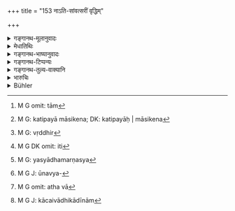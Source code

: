 +++
title = "153 नाऽति-सांवत्सरीं वृद्धिम्"

+++

<details><summary>गङ्गानथ-मूलानुवादः</summary>

One shall not pay or receive an interest beyond the annual, or what is unapproved (or unaccumulated); nor compound interest, nor periodical interest, nor that which is (privately) stipulated, nor corporeal.—(153)
</details>

<details><summary>मेधातिथिः</summary>

संवत्सरे भवा **सांवत्सरी** । ताम्[^३३९] **अति**क्रान्ता **सांवत्सरी** । भवप्रत्ययार्थः सामर्थ्याद् अन्तर्भूतः । अथ वा संवत्सरम् अतिक्रान्ता **अतिसंवत्सरेति** प्राप्ते वृद्धीकारौ छन्दस्तुल्यत्वात् कर्तव्यौ । 


[^३३९]:
     M G omit: tām

येषां वृद्धिर् अनन्तप्रक्रान्तपञ्चकं[^३४०] शतं सर्ववर्णविषया सा संवत्सरं यावद् ग्रहीतव्या, नातीते संवत्सरे । अथ वा यावत् संवत्सरम् । संवत्सरो वर्षः । तावद्[^३४१] वृद्धिर् न मार्गिणीया[^३४२] । अधमर्णेनापि संवत्सराद् ऊर्ध्वं न विलंबितव्यम् ।   

**विनिर्हरेद्** विनिष्कृष्य स्वधनाद् आरभ्योपनयेद् इत्य् अर्थः । अर्वाग् अपि संवत्सराद् या दीयते साप्य् अतिक्रान्तसंवत्सरैव । 


- अथ वा मासाद् आरभ्य संवत्सरस्य यावद् वृद्धिः परिमाणतो निरूपितव्या । मासेन यद् वर्द्धते संवत्सरेण वेत्य् एवं प्रयोगः कर्तव्यः, न तु संवत्सरद्वयस्य लाभार्थी कदाचिच् चिरकालं ग्राहयति किं मे कतिपयमासिकेन[^३४३] लाभेन यदि द्वे वर्षे ततो ऽधिकं वा गृह्णासि, तद्ग्रहणे एषा वेयता कालेन वृद्धिस् तत्रार्वाचीनम् अपि ददद् अधर्मर्णे द्विसांवत्सरीं यथाकालकृतां तदा दाप्येत । "एकां वृद्धिम् अनादेयां न दद्यान् नापि दापयेत्" इति । यथा मासिकी वृद्धिः प्रथमे मासि द्वितीय एवाह्नि शोधयन् दाप्यते तथा यदैवम् अभ्युपैति संवत्सरेण यद् वर्धत इति तदा तथैव दाप्यते, न तु तदधिककालकृता । 


[^३४३]:
     M G: katipayā māsikena; DK: katipayāḥ | māsikena

**न चादृष्टां विनिर्हरेत्** । शास्त्रे या न दृष्टा दशैकादशिकाद्या पञ्चकाद् अधिका न तां गृह्णीयात् । "व्यतिरिक्ता न सिध्यति" (म्ध् ८.१५२) इत्य् अस्यैवायम् अनुवाद इति <u>केचित्</u> । इदं तु युक्तम् । **अदृष्टाम्** अनुपचिताम् इत्य् अर्थः । यावद् बहुभिर् मासैर् न संहतीभूता तावन् न ग्राह्या दिवसवृद्धिर् मासवृद्धिः ।

- <u>ननु</u> च "मासस्य वृद्धिं[^३४४] गृह्णीयात्" (म्स्ह् ८.१४२) इत्य् उक्तम् । 


[^३४४]:
     M G: vṛddhir

<u>परिमाणं</u> मासिकं तद्वृद्धेर् न तु ग्रहणम् ।   
**चक्रवृद्धिः कालवृद्धिः कारिका कायिका च या**, ताम् अपि न **विनिर्हरेद्** इत्य् अनुषङ्गः । नैवादद्याद् इति[^३४५] । यद्य् अप्य् अधमर्णस्य[^३४६] प्रतिषेधस् तथापि सामर्थ्याद् उत्तमर्णस्यैव द्रष्टव्यः । अधमर्णो ह्य् आर्तः किं न करोति । अथ वा विनिर्हारो ग्रहणम् एव । तेनोत्तमर्णस्यैव शाब्दः प्रतिषेधः ।



[^३४६]:
     M G: yasyādhamarṇasya


[^३४५]:
     M G DK omit: iti

- <u>ननु</u> च द्विकादिवृद्धिविधानाच् चक्रवृद्ध्यादीनान् प्राप्तिर् एव नास्ति । किं प्रतिषेधानुषङ्गेण ।

- <u>उच्यते</u> । अप्राप्तः प्रतिषेधः पाक्षिकीं वृद्धिम् अनुमापयति । यथाधाने न ब्रह्मसामाभिगायेद् इत्य् अविहितं सामगानं प्रतिषेधेनास्तीति ज्ञापयति । तेनैता अपि प्रतिषेधद्वारेणाभ्यनुज्ञायन्ते । केषांचिद् दूरव्यवहारिणां[^३४७] चक्रवृद्ध्यादयो ऽपि भवन्ति । तेन स्थलपथवारिपथिका वणिजो यथोक्तम्-


[^३४७]:
     M G J: ūnavya-

- कान्तारगास् तु दशकं सामुद्रा विंशकं शतम् ।

- दद्युर् वा स्वकृतां वृद्धिं सर्वे सर्वासु जातिषु ॥ इति । (य्ध् २.४१)

कान्तारगादीनाम् एव स्वकृता सर्वजातिविषया साधारणी वृद्धिर् न त्व् अन्येषाम् । तत्र चक्रवृद्धिः स्मृत्यन्तरे पठिता- "वृद्धेर् वृद्धिश् चक्रवृद्धिः" (न्स्म् १.८९) ।

<u>अन्ये तु</u> चक्रवद्यानं गन्त्र्यादि,[^३४८] तद्वृद्धिश् चक्रवृद्धिः । तेषां यस्मिन्न् अहनि चक्रं वर्तते तत्रैव वृद्धिः । यदा तु नदीसंतारे दुर्दिनादिना अप्रयाणं तदा नास्ति वृद्धिः । एवम् अन्येषाम् अपि बलीवर्दादिवाह्यप्रयोक्तॄणाम् ईदृशी वृद्धिश् चक्रवृद्दिर् उच्यते ।  
**कालवृद्धिः** "प्रतिमासं तु कालिका" (च्ड़्। न्स्म् १.८८) । मासग्रहणम् उपलक्षणार्थम् । यानुपचिता वृद्धिर् दिवसे दिवसे गृह्यते मासि मासि वा यस्याः कालो न प्रतीक्ष्यते अथ चैतस्मिन् काले यदि न[^३४९] ददासि तदा द्विगुणीभवति धनम् इत्य् एकरूपा कालवृद्धिः ।   

**कारिता** । इत्थंकृतां यावती वा परस्परोपकारापेक्षयोत्तमर्णाधर्मर्णौ कुरुतः । एषापि दिग्भागवणिजाम् एव । अन्येषां तु "व्यतिरिक्ता न सिध्यति" इत्य् उक्तम्, "पञ्चकं शतम् अर्हति" (म्ध् ८.१५२) इति । 

- अथ वा[^३५०] हिरण्ये प्रयुक्ते वासांसि वृद्ध्या गृह्यन्ते, तत्राधिलक्षणं द्रव्यम्, सा **कारिता,** यथाभोगलाभे न्यासरूपविषये च स्यात् । 


[^३५०]:
     M G omit: atha vā

**कायिका** कायकर्मणा संशोध्या । कायजीविका च, एषां क्रमेण क्रमेलकादिजीविनाम्[^३५१] ॥ ८.१५३ ॥


[^३५१]:
     M G J: kācaivādhikādīnām
</details>

<details><summary>गङ्गानथ-भाष्यानुवादः</summary>

‘*Sāmvatsarī*’—*means* ‘*pertaining to the samvatsara*,’ ‘*annual*’; what is in excess of this ‘*is atisāmvatsarī*,’ ‘*beyond the annual*’; the idea of *pertinence* being implied by the nominal affix. Or we may first form the compound ‘*atisamvatsara*’ in the sense of ‘beyond the year,’ and then have the vowel-changes, giving the form ‘*atisāmvatsarī*.’

The interest that has been sanctioned in connection with all castes,—at the rate of 5 per cent, shall be realised for one year, and after the lapse of the year. Or, the meaning may be that no interest shall be realised during the year,—and after the year the debtor shall not delay the payment of interest.

‘*Nirharet*,’ ‘*shall pay*,’—*i.e*., taking out of his own stock, offer to the creditor; what is paid before the year has expired would also be ‘*beyond* *the* *annual*.’

Or, the meaning may be that at the time of the transaction itself, it shall be determined whether the interest shall be computed monthly or yearly. It would not be right for a man desirous of earning interest for two years, to make the other party accept the loan for that long period the idea in his mind being—‘what would be the use of earning the interest for a few months only?—if the principal is allowed to remain with him for two years, then I shall earn a decent interest.’ In such a case the man would so arrange the advance to the debtor that the interest would be paid after two years. That such a course would not be right is clearly indicated by such texts as—‘one shall neither pay, nor cause another to pay, interest in such a single instalment as may be beyond the power of the man to pay.’ In the case of interest payable monthly, the debtor is made to pay the interest on the second day after the lapse of the month; similarly when the stipulation is that the interest shall be paid yearly, it should be paid on the second day after the lapse of the year,—and not computed by any longer time.

Nor shall he receive what is ‘*adṛṣṭā*’ ‘unapproved’;—*i.e*., a rate not sanctioned by the scriptures;—*i.e*., rates above 5 per cent., such as 10 per cent., or 11 per cent.

Some people hold that this is only a reiteration of what has been said (under 152) that ‘an excessive rate of interest is not payable.’

The right explanation of ‘*adṛṣṭā*’ therefore is ‘*unaccumulated*’;—the meaning being that interest shall not be received by the clay, or by the month, until it has accumulated during several months.

“But under 142 it has been declared that one may take ‘monthly interest.’”

What is meant by that is that the interest shall he computed by the month, and not that it shall be received month by month.

‘*Compound interest*’:—the various kinds of interest from here down to the ‘*corporeal*,’ should be construed with ‘*he shall not pay*.’ Though the prohibition is literally addressed to the debtor, yet it is really meant to be addressed to the creditor; for the debtor, being in distress,—what is there that he may not do?

Or, what is directly meant by ‘*nirharet*’ is *receiving* itself; so that the prohibition would he addressed literally to the creditor directly.

“In as much as the rates of interest have been fixed at 2, 3, 4 or 5 per cent, there is no possibility of ‘compound interest’ being paid or received: what then is the need of the present prohibition?”

Our answer is as follows:—This prohibition itself is indicative of the fact that it is open to the creditor to charge such interest also. Just as the prohibition that ‘the Brāhmaṇa shall not sing Sāman during Fire-laying’ is indicative of the fact that though no such Sama-singing is actually prescribed in connection with Fire-laying, yet it is open to the priest to do it. Thus the possibility of the various kinds of interest here mentioned being charged is indicated by this prohibition itself. For instance, in the case of men carrying on inferior kinds of business, the ‘compound’ and other interests are actually paid; it is thus that in connection with traders on land and water, etc., varying rates of interest have been prescribed: ‘Those trading in forests should pay ten per cent., those on the sea twenty per cent.; or among all castes people may pay any interest that has been stipulated among themselves’ (Yājñavalkya, *Vyavahāra*, 38). ‘Interest stipulated among themselves’ has thus been sanctioned by this other Smṛti-text among all castes, in relation to only those that trade in the forest, etc.; so that ‘compound interest’ is not permissible in other eases.

Interest charged on interest is called ‘*compound interest*,’ ‘*cakravṛddhi*.’ Others however explain the term ‘*cakravṛddhi*’ as ‘wheel-interest’; that in the case of wheeled conveyances, like the cart, etc., interest is paid only for those days on which they are used; and on days when the man has to go by boat, in the crossing of large rivers, no interest is paid. In the case of oxen and other things that are used as conveyances, interest is paid in this same manner and it is this that is called ‘wheel-interest.’

‘*Periodical interest*’;—“Interest computed month by month is called ‘periodical’”—says a text. But ‘month’ is mentioned only by way of illustration; what is meant is that interest which is not allowed to accumulate, being realised day by day, or month by month, and no time is allowed. Another kind of ‘periodical interest’ is that in which the creditor has stipulated—‘if you do not pay the interest at such and such a time, my principal shall become doubled.’

‘*Privately stipulated*’;—when the creditor and the debtor tlx upon a special rate of interest, in view of each other’s requirements. This also is possible only in the case of distant traders. As for others, it has been declared—‘successive interest is not payable’ and ‘he is entitled to only 5 per cent.’

Or, when what is lent is *gold*, and what is received in interest is
*cloth*—whose real character is that of a *deposit*,—it is a case of
‘*privately stipulated*’ interest; and this would have the character of usufruct, in the case of what has not been kept as a pledge.

‘*Corporeal*’—payable by bodily labour. This would be possible only in the case of labourers...... (?)—(153)
</details>

<details><summary>गङ्गानथ-टिप्पन्यः</summary>

‘A creditor may take, for the term of a year, interest which has been
settled by the following agreement—“when one, two or three months have
passed, the interest on the capital shall be calculated and paid to me
at one time”; but he shall not take the interest according to the
agreement, if the year has passed’ (Kullūka and Rāghavānanda);—‘If the
creditor does not take the money due for two or three years, and the
debtor pays then, the creditor shall not take more interest than for one
year’ (Govindarāja).

‘*Adrṣṭam*’—‘Not found (in the *Śāstras*)’ (Medhātithi, Kullūka and
Rāghavānanda);—‘not accumulated by the lapse of several months’
(Medhātithi, alternatively and Nārāyaṇa).

‘*Kālavṛddhiḥ*’—‘Periodical (*i.e*., monthly) interest’ (Medhātithi,
Govindarāja, Nārāyaṇa and Kullūka, who is not rightly represented by
Buhler).—See Nārada —‘*Pratimāsam bhavantī yā vṛddhiḥ sā kālikā sṛmtā*
(*smṛta*?)’ (‘*kālikā*’ being the technical name for *monthly interest*,
*kālavṛddhiḥ*).

‘*Kāyikā*’—‘To be paid by bodily labour’ (Medhātithi),—or ‘by the use of
a pledged animal or slave’ (Medhātithi, alternative, Kullūka,
Rāghavānanda and Nandana).

This verse is quoted in *Vivādaratnākara* (p. 9), which adds the
following notes:—‘*Atisāṃvatsarī*’ is that which has gone beyond a year.
The meaning is that if the creditor, suspecting an early repayment of
the loan, should stipulate that the loan must continue for a certain
time, then he cannot stipulate for more than a year. Halāyudha, however
holds the meaning to be that however much be the eagerness of the
creditor to earn much interest, he should receive payment before one
year passes, and not beyond that.—Nor should he receive an interest that
is ‘*adṛṣtā*,’ ‘not permitted by the scriptures.’—There are four kinds
of interest not permitted,—*cakravṛddhi*, *kālavṛddhi*, *kāritā* and
*kāyikā*; these he should not take.

It is quoted in *Madanapārijāta* (p. 229);—in *Vīdhanapārijāta* (II, p.
252);—in *Nṛsiṃhaprasāda* (Āhnika, 36a);—and in *Kṛtyakalpataru* (67b),
which adds the explanation.—‘The interest is to be calculated from the
first month upto the end of the year, and not beyond that.’
</details>

<details><summary>गङ्गानथ-तुल्य-वाक्यानि</summary>

*Gautama* (12.30, 34-35).—‘Some declare that the said rates of interest
should not be paid longer than a year. The following are the special
forms of interest:—Compound interest, Periodical interest, Stipulated
interest, Corporal interest, Daily interest and interest in the shape of
using the pledge.’

*Nārada* (l.102-104)—‘Interest has been declared in lawbooks to be of
four kinds:—Periodical, Stipulated, *Kāyikā*, and Compound. That which
runs by the month is Periodical interest; that promised by the debtor
himself is Stipulated interest; interest at the rate of one Paṇa and a
quarter, paid regularly without diminishing the principal, is denoted
*Kāyikā* interest; interest upon interest is called Compound interest.’

*Bṛhaspati* (11.4-12).—‘Interest has been declared by some to be of four
kinds; by others, of five kinds; and by others again, of six kinds.
*Kāyikā*, *Kālikā*, *Cakravṛddhi*, *Kāritā*, *Śikhāvṛddhi*, and
*Bhogalābha*. *Kāyikā* interest is in the form of bodily labour;
*Kālikā* is what is due every month; *Cakravṛddhi* is interest on
interest; *Kāritā* is interest promised by the debtor; when interest is
received every day, it is called *Śikhāvṛddhi*; because it grows
constantly like *hair*, except on the loss of the head, that is, the
payment of the principal. The use of a mortgaged house, or the produce
of a field, is termed *Bhogalābha*. *Sikhā* interest, *Kāyikā* interest
and *Bhogalābha* interest shall be realised by the creditor so long as
the principal remains unpaid. But the use of a pledge after twice the
principal has been realised, compound interest, and the exaction of the
interest and the principal together are usury and are reprehensible.’

*Śukranīti* (4.5.638).—‘Creditors take away people’s wealth by the
compound rate of interest; so the King should protect the people from
them.’
</details>

<details><summary>भारुचिः</summary>

> **नातिसांवत्सरीं वृद्धिं**

**नातिसांवत्सरीं वृद्धिं** गृह्णीयात्, यदि वृद्धिमहत्त्वात् संवत्सर एव तद्धनं द्विगुणीभवति । अन्यथा तु परस्ताद् अपि संवत्सरस्य गृह्णीयात् यावत् तद्द्वैगुण्यम् । तथा च गौतमः- "चिरस्थाने द्वैगुण्यं प्रयोगस्य" इति । अन्ये तु लब्धीम् अपि वृद्धिम् अशीतिपञ्चाशद्भागलक्षणां नातिवत्सरीं मन्यन्ते, धर्म[विरोधात् त]स्याः ।

> **न चादृष्टाम् [पुनर्] **

शास्त्रैः स्वयंकल्पितां द्विकादिवृद्धिभ्यो ऽन्याम्

> **हरेत् ।**

अथ वादृष्टाम् अनुपचिताम् इत्य् अर्थः । प्रतिमासं न गृह्णीयात्, प्रतिमासोपजातांस् तु तावत् गृह्णीयात् यावद् द्वैगुण्यम् ।

> **[चक्रवृद्धिः कालवृद्धिः कारिता कायिका च या]  ॥ ८.१५२ ॥**

परस्परोपकारापेक्षया स्वयं कृता वृद्धिकल्पाभ्यनुज्ञायते चक्रवद् यानसंयुक्ता वृद्धिश् **चक्रवृद्धिः** । अथ वा चक्रवद् आवर्तते । प्रतिमासं या [वर्धते सा । कालवृद्धिः] काल्[आन्तरे ऽस्]यैतद् धनं वर्धते, न संप्रत्येव । एतच् च प्रीत्या कल्प्यते, स्वयम् अनुग्राह्यतया परस्य । अथ वा अस्मिन् काले अप्रयच्छतस् तथैव [वर्धते यथानिश्चितं] स्वयम् एव प्रयोक्त्रा गृहीत्रा च देशकालकार्यावस्थापेक्षया । इयं चाभिहितापवादकृतानुसाराद् अधिकेति । **कायिका** कायिककर्मसंशोध्या ॥ ८.१५२ ॥
</details>

<details><summary>Bühler</summary>

153	Let him not take interest beyond the year, nor such as is unapproved, nor compound interest, periodical interest, stipulated interest, and corporal interest.
</details>
